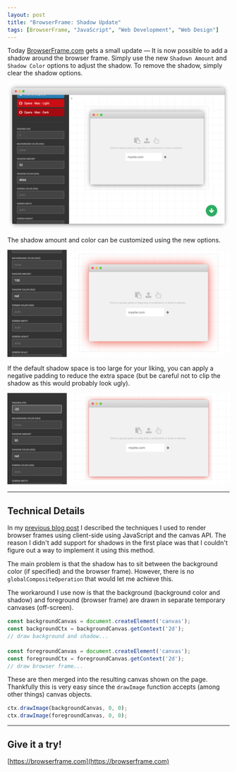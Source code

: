 ```yaml
---
layout: post
title: "BrowserFrame: Shadow Update"
tags: [BrowserFrame, "JavaScript", "Web Development", "Web Design"]
---
```


Today [BrowserFrame.com](https://browserframe.com) gets a small update — It is now possible to add a shadow around the browser frame. Simply use the new `Shadown Amount` and `Shadow Color` options to adjust the shadow. To remove the shadow, simply clear the shadow options.

![](/assets/images/browserframe-shadow-update/demo.png)

The shadow amount and color can be customized using the new options.

![](/assets/images/browserframe-shadow-update/custom.png)

If the default shadow space is too large for your liking, you can apply a negative padding to reduce the extra space (but be careful not to clip the shadow as this would probably look ugly).

![](/assets/images/browserframe-shadow-update/padding.png)

---

## Technical Details

In my [previous blog post](https://pqvst.com/2019/06/14/one-week-build-browserframe-2-0/) I described the techniques I used to render browser frames using client-side using JavaScript and the canvas API. The reason I didn't add support for shadows in the first place was that I couldn't figure out a way to implement it using this method.

The main problem is that the shadow has to sit between the background color (if specified) and the browser frame). However, there is no `globalCompositeOperation` that would let me achieve this.

The workaround I use now is that the background (background color and shadow) and foreground (browser frame) are drawn in separate temporary canvases (off-screen).

```js
const backgroundCanvas = document.createElement('canvas');
const backgroundCtx = backgroundCanvas.getContext('2d');
// draw background and shadow...

const foregroundCanvas = document.createElement('canvas');
const foregroundCtx = foregroundCanvas.getContext('2d');
// draw browser frame...
```

These are then merged into the resulting canvas shown on the page. Thankfully this is very easy since the `drawImage` function accepts (among other things) canvas objects.

```js
ctx.drawImage(backgroundCanvas, 0, 0);
ctx.drawImage(foregroundCanvas, 0, 0);
```

---

## Give it a try!
[https://browserframe.com](https://browserframe.com)
